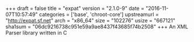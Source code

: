 +++
draft = false
title = "expat"
version = "2.1.0-9"
date = "2016-11-07T10:57:49"
categories = ['base', 'chroot-core']
upstreamurl = "http://expat.sf.net"
arch = "x86_64"
size = "102276"
usize = "667121"
sha1sum = "06dc9216738c951e59a9ae8437f43685f74b2508"
+++
An XML Parser library written in C